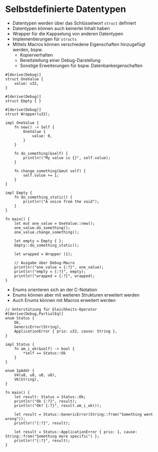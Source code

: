 # Selbstdefinierte Datentypen

* Datentypen werden über das Schlüsselwort `struct` definiert
* Datentypen können auch keinerlei Inhalt haben
* Wrapper für die Kappselung von anderen Datentypen
* Implementierungen für `structs`
* Mittels Macros können verschiedene Eigenschaften hinzugefügt werden, bspw.
    * Kopierverhalten
    * Bereitstellung einer Debug-Darstellung
    * Sonstige Erweiterungen für bspw. Datenbankeigenschaften


```rust,editable
#[derive(Debug)]
struct OneValue {
    value: u32,
}

#[derive(Debug)]
struct Empty { }

#[derive(Debug)]
struct Wrapper(u32);

impl OneValue {
    fn new() -> Self {
        OneValue {
            value: 0,
        }
    }

    fn do_something(&self) {
        println!("My value is {}", self.value);
    }

    fn change_something(&mut self) {
        self.value += 1;
    }
}

impl Empty {
    fn do_something_static() {
        println!("A voice from the void");
    }
}

fn main() {
    let mut one_value = OneValue::new();
    one_value.do_something();
    one_value.change_something();

    let empty = Empty { };
    Empty::do_something_static();

    let wrapped = Wrapper (1);

    // Ausgabe über Debug-Macro
    println!("one_value = {:?}", one_value);
    println!("empty = {:?}", empty);
    println!("wrapped = {:?}", wrapped);
}
```

* Enums orienteren sich an der C-Notation
* Enums können aber mit weiteren Strukturen erweitert werden
* Auch Enums können mit Macros erweitert werden

```rust,editable
// Unterstützung für Gleichheits-Operator
#[derive(Debug,PartialEq)]
enum Status {
    Ok,
    GenericError(String),
    ApplicationError { prio: u32, cause: String },
}

impl Status {
    fn am_i_ok(&self) -> bool {
        *self == Status::Ok
    }
}

enum IpAddr {
    V4(u8, u8, u8, u8),
    V6(String),
}

fn main() {
    let result: Status = Status::Ok;
    println!("Ok {:?}", result);
    println!("Ok? {:?}", result.am_i_ok());

    let result = Status::GenericError(String::from("Something went wrong"));
    println!("{:?}", result);

    let result = Status::ApplicationError { prio: 1, cause: String::from("Something more specific") };
    println!("{:?}", result);
}
```
